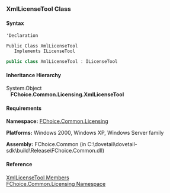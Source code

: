﻿### XmlLicenseTool Class

#### Syntax

```vbnet
'Declaration

Public Class XmlLicenseTool 
   Implements ILicenseTool 
```

```csharp
public class XmlLicenseTool : ILicenseTool  
```

#### Inheritance Hierarchy

System.Object  
   **FChoice.Common.Licensing.XmlLicenseTool**  

#### Requirements

**Namespace:** [FChoice.Common.Licensing](FChoice.Common~FChoice.Common.Licensing_namespace.md)

**Platforms:** Windows 2000, Windows XP, Windows Server family

**Assembly:** FChoice.Common (in C:\\dovetail\\dovetail-sdk\\build\\Release\\FChoice.Common.dll)

#### Reference

[XmlLicenseTool Members](FChoice.Common~FChoice.Common.Licensing.XmlLicenseTool_members.md)  
[FChoice.Common.Licensing Namespace](FChoice.Common~FChoice.Common.Licensing_namespace.md)